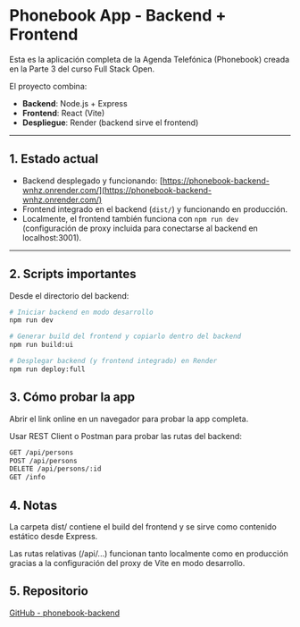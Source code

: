# Phonebook App - Backend + Frontend

Esta es la aplicación completa de la Agenda Telefónica (Phonebook) creada en la Parte 3 del curso Full Stack Open.

El proyecto combina:

- **Backend**: Node.js + Express
- **Frontend**: React (Vite)
- **Despliegue**: Render (backend sirve el frontend)

---

## 1. Estado actual

- Backend desplegado y funcionando: [https://phonebook-backend-wnhz.onrender.com/](https://phonebook-backend-wnhz.onrender.com/)
- Frontend integrado en el backend (`dist/`) y funcionando en producción.  
- Localmente, el frontend también funciona con `npm run dev` (configuración de proxy incluida para conectarse al backend en localhost:3001).

---

## 2. Scripts importantes

Desde el directorio del backend:

```bash
# Iniciar backend en modo desarrollo
npm run dev

# Generar build del frontend y copiarlo dentro del backend
npm run build:ui

# Desplegar backend (y frontend integrado) en Render
npm run deploy:full
```

## 3. Cómo probar la app

Abrir el link online en un navegador para probar la app completa.

Usar REST Client o Postman para probar las rutas del backend:

```bash
GET /api/persons
POST /api/persons
DELETE /api/persons/:id
GET /info
```

## 4. Notas

La carpeta dist/ contiene el build del frontend y se sirve como contenido estático desde Express.

Las rutas relativas (/api/...) funcionan tanto localmente como en producción gracias a la configuración del proxy de Vite en modo desarrollo.

## 5. Repositorio

[GitHub - phonebook-backend](https://github.com/juanfrescodev/phonebook-backend)

